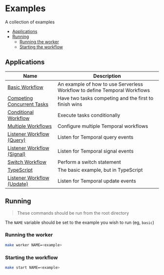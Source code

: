 # Examples

A collection of examples

<!-- toc -->

* [Applications](#applications)
* [Running](#running)
  * [Running the worker](#running-the-worker)
  * [Starting the workflow](#starting-the-workflow)

<!-- Regenerate with "pre-commit run -a markdown-toc" -->

<!-- tocstop -->

## Applications

<!-- apps-start -->

| Name | Description |
| --- | --- |
| [Basic Workflow](./basic) | An example of how to use Serverless Workflow to define Temporal Workflows |
| [Competing Concurrent Tasks](./competing-concurrent-tasks) | Have two tasks competing and the first to finish wins |
| [Conditional Workflow](./conditionally-execute) | Execute tasks conditionally |
| [Multiple Workflows](./multiple-workflows) | Configure multiple Temporal workflows |
| [Listener Workflow (Query)](./query) | Listen for Temporal query events |
| [Listener Workflow (Signal)](./signal) | Listen for Temporal signal events |
| [Switch Workflow](./switch) | Perform a switch statement |
| [TypeScript](./typescript) | The basic example, but in TypeScript |
| [Listener Workflow (Update)](./update) | Listen for Temporal update events |

<!-- apps-end -->

## Running

> These commands should be run from the root directory

The `NAME` variable should be set to the example you wish to run (eg, `basic`)

### Running the worker

```sh
make worker NAME=<example>
```

### Starting the workflow

```sh
make start NAME=<example>
```
